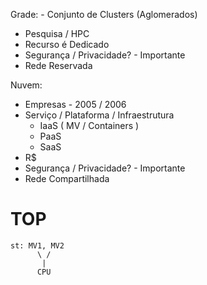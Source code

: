 Grade: - Conjunto de Clusters (Aglomerados)
 - Pesquisa / HPC
 - Recurso é Dedicado
 - Segurança / Privacidade? - Importante
 - Rede Reservada

Nuvem:
 - Empresas - 2005 / 2006
 - Serviço / Plataforma / Infraestrutura
   - IaaS ( MV / Containers )
   - PaaS
   - SaaS
 - R$
 - Segurança / Privacidade? - Importante
 - Rede Compartilhada

# TOP

```
st: MV1, MV2
      \ /
       |
      CPU
```

